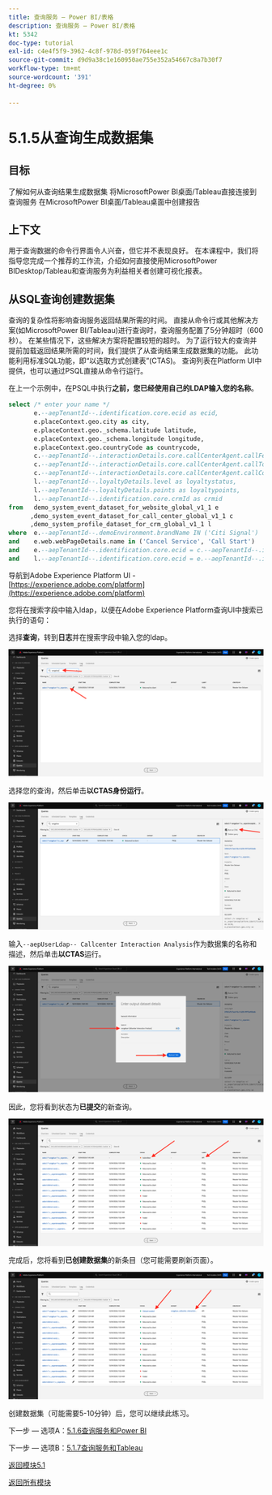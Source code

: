 ```yaml
---
title: 查询服务 — Power BI/表格
description: 查询服务 — Power BI/表格
kt: 5342
doc-type: tutorial
exl-id: c4e4f5f9-3962-4c8f-978d-059f764eee1c
source-git-commit: d9d9a38c1e160950ae755e352a54667c8a7b30f7
workflow-type: tm+mt
source-wordcount: '391'
ht-degree: 0%

---
```


# 5.1.5从查询生成数据集

## 目标

了解如何从查询结果生成数据集
将MicrosoftPower BI桌面/Tableau直接连接到查询服务
在MicrosoftPower BI桌面/Tableau桌面中创建报告

## 上下文

用于查询数据的命令行界面令人兴奋，但它并不表现良好。 在本课程中，我们将指导您完成一个推荐的工作流，介绍如何直接使用MicrosoftPower BIDesktop/Tableau和查询服务为利益相关者创建可视化报表。

## 从SQL查询创建数据集

查询的复杂性将影响查询服务返回结果所需的时间。 直接从命令行或其他解决方案(如MicrosoftPower BI/Tableau)进行查询时，查询服务配置了5分钟超时（600秒）。 在某些情况下，这些解决方案将配置较短的超时。 为了运行较大的查询并提前加载返回结果所需的时间，我们提供了从查询结果生成数据集的功能。 此功能利用标准SQL功能，即“以选取方式创建表”(CTAS)。 查询列表在Platform UI中提供，也可以通过PSQL直接从命令行运行。

在上一个示例中，在PSQL中执行&#x200B;**之前，您已经使用自己的LDAP输入您的名称**。

```sql
select /* enter your name */
       e.--aepTenantId--.identification.core.ecid as ecid,
       e.placeContext.geo.city as city,
       e.placeContext.geo._schema.latitude latitude,
       e.placeContext.geo._schema.longitude longitude,
       e.placeContext.geo.countryCode as countrycode,
       c.--aepTenantId--.interactionDetails.core.callCenterAgent.callFeeling as callFeeling,
       c.--aepTenantId--.interactionDetails.core.callCenterAgent.callTopic as callTopic,
       c.--aepTenantId--.interactionDetails.core.callCenterAgent.callContractCancelled as contractCancelled,
       l.--aepTenantId--.loyaltyDetails.level as loyaltystatus,
       l.--aepTenantId--.loyaltyDetails.points as loyaltypoints,
       l.--aepTenantId--.identification.core.crmId as crmid
from   demo_system_event_dataset_for_website_global_v1_1 e
      ,demo_system_event_dataset_for_call_center_global_v1_1 c
      ,demo_system_profile_dataset_for_crm_global_v1_1 l
where  e.--aepTenantId--.demoEnvironment.brandName IN ('Citi Signal')
and    e.web.webPageDetails.name in ('Cancel Service', 'Call Start')
and    e.--aepTenantId--.identification.core.ecid = c.--aepTenantId--.identification.core.ecid
and    l.--aepTenantId--.identification.core.ecid = e.--aepTenantId--.identification.core.ecid;
```

导航到Adobe Experience Platform UI - [https://experience.adobe.com/platform](https://experience.adobe.com/platform)

您将在搜索字段中输入ldap，以便在Adobe Experience Platform查询UI中搜索已执行的语句：

选择&#x200B;**查询**，转到&#x200B;**日志**&#x200B;并在搜索字段中输入您的ldap。

![search-query-for-ctas.png](./images/searchqueryforctas.png)

选择您的查询，然后单击&#x200B;**以CTAS身份运行**。

![search-query-for-ctas.png](./images/searchqueryforctasa.png)

输入`--aepUserLdap-- Callcenter Interaction Analysis`作为数据集的名称和描述，然后单击&#x200B;**以CTAS**&#x200B;运行。

![create-ctas-dataset.png](./images/createctasdataset.png)

因此，您将看到状态为&#x200B;**已提交**&#x200B;的新查询。

![ctas-query-submitted.png](./images/ctasquerysubmitted.png)

完成后，您将看到&#x200B;**已创建数据集**&#x200B;的新条目（您可能需要刷新页面）。

![ctas-dataset-created.png](./images/ctasdatasetcreated.png)

创建数据集（可能需要5-10分钟）后，您可以继续此练习。

下一步 — 选项A：[5.1.6查询服务和Power BI](./ex6.md)

下一步 — 选项B：[5.1.7查询服务和Tableau](./ex7.md)

[返回模块5.1](./query-service.md)

[返回所有模块](../../../overview.md)
